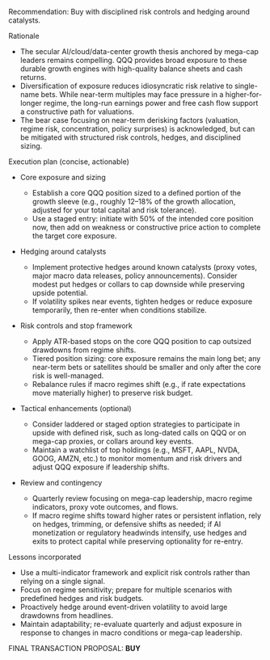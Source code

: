 Recommendation: Buy with disciplined risk controls and hedging around catalysts.

Rationale
- The secular AI/cloud/data-center growth thesis anchored by mega-cap leaders remains compelling. QQQ provides broad exposure to these durable growth engines with high-quality balance sheets and cash returns.
- Diversification of exposure reduces idiosyncratic risk relative to single-name bets. While near-term multiples may face pressure in a higher-for-longer regime, the long-run earnings power and free cash flow support a constructive path for valuations.
- The bear case focusing on near-term derisking factors (valuation, regime risk, concentration, policy surprises) is acknowledged, but can be mitigated with structured risk controls, hedges, and disciplined sizing.

Execution plan (concise, actionable)
- Core exposure and sizing
  - Establish a core QQQ position sized to a defined portion of the growth sleeve (e.g., roughly 12–18% of the growth allocation, adjusted for your total capital and risk tolerance).
  - Use a staged entry: initiate with 50% of the intended core position now, then add on weakness or constructive price action to complete the target core exposure.

- Hedging around catalysts
  - Implement protective hedges around known catalysts (proxy votes, major macro data releases, policy announcements). Consider modest put hedges or collars to cap downside while preserving upside potential.
  - If volatility spikes near events, tighten hedges or reduce exposure temporarily, then re-enter when conditions stabilize.

- Risk controls and stop framework
  - Apply ATR-based stops on the core QQQ position to cap outsized drawdowns from regime shifts.
  - Tiered position sizing: core exposure remains the main long bet; any near-term bets or satellites should be smaller and only after the core risk is well-managed.
  - Rebalance rules if macro regimes shift (e.g., if rate expectations move materially higher) to preserve risk budget.

- Tactical enhancements (optional)
  - Consider laddered or staged option strategies to participate in upside with defined risk, such as long-dated calls on QQQ or on mega-cap proxies, or collars around key events.
  - Maintain a watchlist of top holdings (e.g., MSFT, AAPL, NVDA, GOOG, AMZN, etc.) to monitor momentum and risk drivers and adjust QQQ exposure if leadership shifts.

- Review and contingency
  - Quarterly review focusing on mega-cap leadership, macro regime indicators, proxy vote outcomes, and flows.
  - If macro regime shifts toward higher rates or persistent inflation, rely on hedges, trimming, or defensive shifts as needed; if AI monetization or regulatory headwinds intensify, use hedges and exits to protect capital while preserving optionality for re-entry.

Lessons incorporated
- Use a multi-indicator framework and explicit risk controls rather than relying on a single signal.
- Focus on regime sensitivity; prepare for multiple scenarios with predefined hedges and risk budgets.
- Proactively hedge around event-driven volatility to avoid large drawdowns from headlines.
- Maintain adaptability; re-evaluate quarterly and adjust exposure in response to changes in macro conditions or mega-cap leadership.

FINAL TRANSACTION PROPOSAL: **BUY**